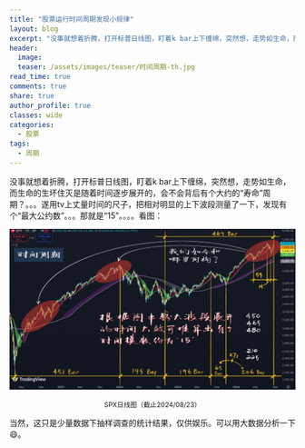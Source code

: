 ```yaml
---
title: "股票运行时间周期发现小规律"
layout: blog
excerpt: "没事就想着折腾，打开标普日线图，盯着k bar上下缠绵，突然想，走势如生命，而生命的生坏住灭是随着时间逐步展开的，会不会背后有个大约的“寿命”周期？"
header:
  image: 
  teaser: /assets/images/teaser/时间周期-th.jpg
read_time: true
comments: true
share: true
author_profile: true
classes: wide
categories:
  - 股票
tags:
  - 周期
---
```


没事就想着折腾，打开标普日线图，盯着k bar上下缠绵，突然想，走势如生命，而生命的生坏住灭是随着时间逐步展开的，会不会背后有个大约的“寿命”周期？。。。遂用tv上丈量时间的尺子，把相对明显的上下波段测量了一下，发现有个“最大公约数”。。。那就是“15”。。。。看图：

![SPX日线图](/assets/images/2024b/时间周期.jpg)
<small><center>SPX日线图（截止2024/08/23）</center></small>

当然，这只是少量数据下抽样调查的统计结果，仅供娱乐。可以用大数据分析一下😄。